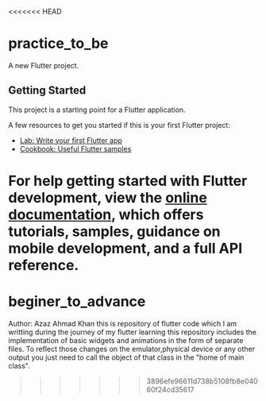 <<<<<<< HEAD
# practice_to_be

A new Flutter project.

## Getting Started

This project is a starting point for a Flutter application.

A few resources to get you started if this is your first Flutter project:

- [Lab: Write your first Flutter app](https://docs.flutter.dev/get-started/codelab)
- [Cookbook: Useful Flutter samples](https://docs.flutter.dev/cookbook)

For help getting started with Flutter development, view the
[online documentation](https://docs.flutter.dev/), which offers tutorials,
samples, guidance on mobile development, and a full API reference.
=======
# beginer_to_advance
Author: Azaz Ahmad Khan
this is repository of flutter code which I am writting during the journey of my flutter learning
this repository includes the implementation of basic widgets and animations in the form of separate files.
To reflect those changes on the emulator,physical device or any other output you just need to call the object of that class in the "home of main class".
>>>>>>> 3896efe96611d738b5108fb8e04060f24cd35617
